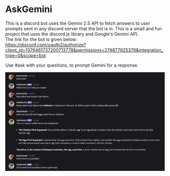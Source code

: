 # AskGemini
This is a discord bot uses the Gemini 2.5 API to fetch answers to user prompts sent in any discord server that the bot is in. This is a small and fun project that uses the discord.js library and Google's Gemini API.
<br>
The link for the bot is given below: <br>
https://discord.com/oauth2/authorize?client_id=1376461737200713778&permissions=274877925376&integration_type=0&scope=bot

Use #ask with your questions, to prompt Gemini for a response.

![AskGemini Screenshot](./askGemini_demo.jpg)
